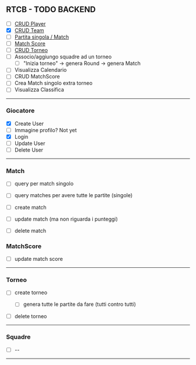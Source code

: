 RTCB - TODO BACKEND
-----------------------------

- [ ] [CRUD Player](#giocatore)
- [x] [CRUD Team](#squadre)
- [ ] [Partita singola / Match](#match)
- [ ] [Match Score](#matchscore)
- [ ] [CRUD Torneo](#torneo)
- [ ] Associo/aggiungo squadre ad un torneo
  - [ ] "Inizia torneo" -> genera Round -> genera Match
- [ ] Visualizza Calendario
- [ ] CRUD MatchScore
- [ ] Crea Match singolo extra torneo
- [ ] Visualizza Classifica

---

### Giocatore

- [x] Create User
- [ ] Immagine profilo? Not yet
- [x] Login
- [ ] Update User
- [ ] Delete User

---

### Match

- [ ] query per match singolo
- [ ] query matches per avere tutte le partite (singole)
- [ ] create match
- [ ] update match (ma non riguarda i punteggi)
- [ ] delete match


### MatchScore

- [ ] update match score

---

### Torneo

- [ ] create torneo
  - [ ] genera tutte le partite da fare (tutti contro tutti)
- [ ] delete torneo


---

### Squadre

- [ ] --

---
